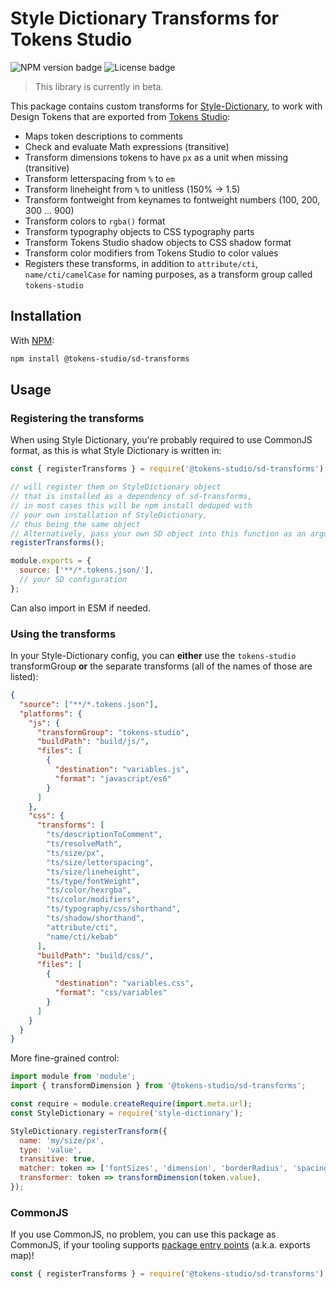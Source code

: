 # Style Dictionary Transforms for Tokens Studio

![NPM version badge](https://img.shields.io/npm/v/@tokens-studio/sd-transforms) ![License badge](https://img.shields.io/github/license/tokens-studio/sd-transforms)

> This library is currently in beta.

This package contains custom transforms for [Style-Dictionary](https://amzn.github.io/style-dictionary/#/),
to work with Design Tokens that are exported from [Tokens Studio](https://tokens.studio/):

- Maps token descriptions to comments
- Check and evaluate Math expressions (transitive)
- Transform dimensions tokens to have `px` as a unit when missing (transitive)
- Transform letterspacing from `%` to `em`
- Transform lineheight from `%` to unitless (150% -> 1.5)
- Transform fontweight from keynames to fontweight numbers (100, 200, 300 ... 900)
- Transform colors to `rgba()` format
- Transform typography objects to CSS typography parts
- Transform Tokens Studio shadow objects to CSS shadow format
- Transform color modifiers from Tokens Studio to color values
- Registers these transforms, in addition to `attribute/cti`, `name/cti/camelCase` for naming purposes, as a transform group called `tokens-studio`

## Installation

With [NPM](https://www.npmjs.com/):

```sh
npm install @tokens-studio/sd-transforms
```

## Usage

### Registering the transforms

When using Style Dictionary, you're probably required to use CommonJS format, as this is what Style Dictionary is written in:

```cjs
const { registerTransforms } = require('@tokens-studio/sd-transforms');

// will register them on StyleDictionary object
// that is installed as a dependency of sd-transforms,
// in most cases this will be npm install deduped with
// your own installation of StyleDictionary,
// thus being the same object
// Alternatively, pass your own SD object into this function as an argument
registerTransforms();

module.exports = {
  source: ['**/*.tokens.json/'],
  // your SD configuration
};
```

Can also import in ESM if needed.

### Using the transforms

In your Style-Dictionary config, you can **either** use the `tokens-studio` transformGroup **or** the separate transforms (all of the names of those are listed):

```json
{
  "source": ["**/*.tokens.json"],
  "platforms": {
    "js": {
      "transformGroup": "tokens-studio",
      "buildPath": "build/js/",
      "files": [
        {
          "destination": "variables.js",
          "format": "javascript/es6"
        }
      ]
    },
    "css": {
      "transforms": [
        "ts/descriptionToComment",
        "ts/resolveMath",
        "ts/size/px",
        "ts/size/letterspacing",
        "ts/size/lineheight",
        "ts/type/fontWeight",
        "ts/color/hexrgba",
        "ts/color/modifiers",
        "ts/typography/css/shorthand",
        "ts/shadow/shorthand",
        "attribute/cti",
        "name/cti/kebab"
      ],
      "buildPath": "build/css/",
      "files": [
        {
          "destination": "variables.css",
          "format": "css/variables"
        }
      ]
    }
  }
}
```

More fine-grained control:

```js
import module from 'module';
import { transformDimension } from '@tokens-studio/sd-transforms';

const require = module.createRequire(import.meta.url);
const StyleDictionary = require('style-dictionary');

StyleDictionary.registerTransform({
  name: 'my/size/px',
  type: 'value',
  transitive: true,
  matcher: token => ['fontSizes', 'dimension', 'borderRadius', 'spacing'].includes(token.type),
  transformer: token => transformDimension(token.value),
});
```

### CommonJS

If you use CommonJS, no problem, you can use this package as CommonJS,
if your tooling supports [package entry points](https://nodejs.org/api/packages.html#package-entry-points) (a.k.a. exports map)!

```cjs
const { registerTransforms } = require('@tokens-studio/sd-transforms');
```
